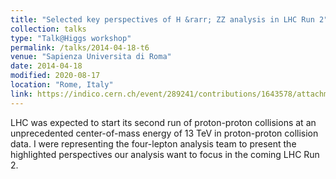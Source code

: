 ```yaml
---
title: "Selected key perspectives of H &rarr; ZZ analysis in LHC Run 2"
collection: talks
type: "Talk@Higgs workshop"
permalink: /talks/2014-04-18-t6
venue: "Sapienza Universita di Roma"
date: 2014-04-18
modified: 2020-08-17
location: "Rome, Italy"
link: https://indico.cern.ch/event/289241/contributions/1643578/attachments/540089/744431/HiggsWorkshop_Rome_20140418_v2.pdf
---
```


<!-- [Link to the talk](https://indico.cern.ch/event/289241/contributions/1643578/attachments/540089/744431/HiggsWorkshop_Rome_20140418_v2.pdf) -->

LHC was expected to start its second run of proton-proton collisions at an unprecedented center-of-mass energy of 13 TeV in proton-proton collision data. I were representing the four-lepton analysis team to present the highlighted perspectives our analysis want to focus in the coming LHC Run 2. 
